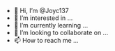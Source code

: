- 👋 Hi, I’m @Joyc137
- 👀 I’m interested in ...
- 🌱 I’m currently learning ...
- 💞️ I’m looking to collaborate on ...
- 📫 How to reach me ...